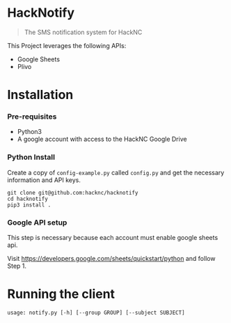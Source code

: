 # HackNotify

> The SMS notification system for HackNC

This Project leverages the following APIs:

* Google Sheets
* Plivo

# Installation

### Pre-requisites

* Python3
* A google account with access to the HackNC Google Drive

### Python Install

Create a copy of `config-example.py` called `config.py` and get the necessary information and API keys.

```
git clone git@github.com:hacknc/hacknotify
cd hacknotify
pip3 install .
```

### Google API setup

This step is necessary because each account must enable google sheets api.

Visit https://developers.google.com/sheets/quickstart/python and follow Step 1.

# Running the client

`usage: notify.py [-h] [--group GROUP] [--subject SUBJECT]`